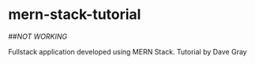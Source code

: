 # mern-stack-tutorial

##*NOT WORKING*

Fullstack application developed using MERN Stack. 
Tutorial by Dave Gray
